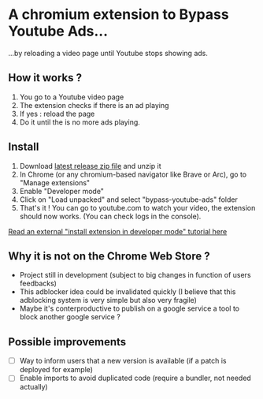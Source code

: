 # A chromium extension to Bypass Youtube Ads...

...by reloading a video page until Youtube stops showing ads.

## How it works ?

1. You go to a Youtube video page
2. The extension checks if there is an ad playing
3. If yes : reload the page
4. Do it until the is no more ads playing.

## Install

1. Download [latest release zip file](https://github.com/arthaud-proust-rd/bypass-youtube-ads/releases/latest/download/bypass-youtube-ads.zip) and unzip it
2. In Chrome (or any chromium-based navigator like Brave or Arc), go to "Manage extensions"
3. Enable "Developer mode"
4. Click on "Load unpacked" and select "bypass-youtube-ads" folder
5. That's it ! You can go to youtube.com to watch your video, the extension should now works. (You can check logs in the console).

[Read an external "install extension in developer mode" tutorial here](https://bashvlas.com/blog/install-chrome-extension-in-developer-mode/)

## Why it is not on the Chrome Web Store ?

- Project still in development (subject to big changes in function of users feedbacks)
- This adblocker idea could be invalidated quickly (I believe that this adblocking system is very simple but also very fragile)
- Maybe it's conterproductive to publish on a google service a tool to block another google service ?

## Possible improvements

- [ ] Way to inform users that a new version is available (if a patch is deployed for example)
- [ ] Enable imports to avoid duplicated code (require a bundler, not needed actually)
